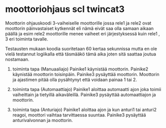 # moottoriohjaus scl twincat3

Moottorin ohjauskoodi 3-vaiheiselle moottorille jossa rele1 ja rele2 ovat moottorin päinvastaiset kytkennät eli
nämä eivät saa olla samaan aikaan päällä ja esim rele2 moottorille menee vaiheet eri järjestyksessä kuin rele1 , 3 eri toiminta tavalle. 

Testausten mukaan koodia suoritetaan 60 kertaa sekunnissa mutta en ole vielä testannut logiikalla
että täsmääkö tämä aika joten sitä saattaa joutua nostamaan. 

1. toiminta tapa (Manuaaliajo)
   Painike1 käynistää moottorin.
   Painike2 käynistää moottorin toisinpäin.
   Painike3 pysäyttää moottorin.
   Moottorin ja ajastimen pitää olla pysähtynyt että voidaan painaa 1 tai 2.

2. toiminta tapa (Automaattiajo)
   Painike1 aloittaa automaatti ajon joka toimii vaiheittain ja
   tietyillä aikaväleillä. Painike3 pysäyttää automaattiajon ja moottorin.

3. toiminta tapa (Anturiajo)
   Painike1 aloittaa ajon ja kun anturi1 tai anturi2 reagoi,
   moottori vaihtaa tarvittaessa suuntaa.
   Painike3 pysäyttää anturivalvonnan ja moottorin.
